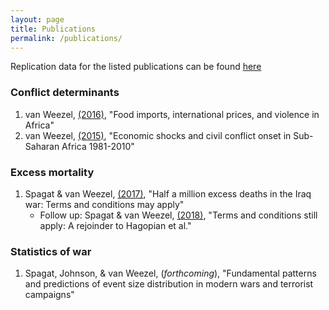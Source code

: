 ```yaml
---
layout: page
title: Publications
permalink: /publications/
---
```

Replication data for the listed publications can be found [here](https://github.com/CommonEconomist/replication-data)

### Conflict determinants
1.    van Weezel, [(2016)](https://doi.org/10.1093/oep/gpw015), "Food imports, international prices, and violence in Africa"
2.    van Weezel, [(2015)](http://www.tandfonline.com/doi/full/10.1080/10242694.2014.887489), "Economic shocks and civil conflict onset in Sub-Saharan Africa 1981-2010" 

### Excess mortality

1.    Spagat & van Weezel, [(2017)](http://journals.sagepub.com/doi/full/10.1177/2053168017732642), "Half a million excess deaths in the Iraq war: Terms and conditions may apply"
        * Follow up: Spagat & van Weezel, [(2018)](http://journals.sagepub.com/doi/full/10.1177/2053168018757858), "Terms and conditions still apply: A rejoinder to Hagopian et al."

### Statistics of war
1.    Spagat, Johnson, & van Weezel, (*forthcoming*), "Fundamental patterns and predictions of event size distribution in modern wars and terrorist campaigns"
